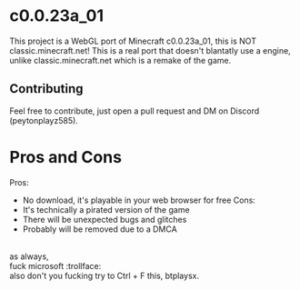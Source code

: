 # c0.0.23a_01
This project is a WebGL port of Minecraft c0.0.23a_01, this is NOT classic.minecraft.net! This is a real port that doesn't blantatly use a engine, unlike classic.minecraft.net which is a remake of the game.

## Contributing
Feel free to contribute, just open a pull request and DM on Discord (peytonplayz585).
# Pros and Cons
Pros:
- No download, it's playable in your web browser for free
Cons:
- It's technically a pirated version of the game
- There will be unexpected bugs and glitches
- Probably will be removed due to a DMCA
<br>
as always, <br>
fuck microsoft :trollface: <br>
also don't you fucking try to Ctrl + F this, btplaysx.
<br>
